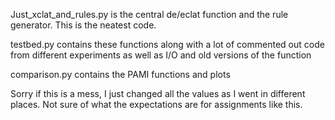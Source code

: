 Just_xclat_and_rules.py is the central de/eclat function and the rule generator. This is the neatest code.

testbed.py contains these functions along with a lot of commented out code from different experiments as well as I/O and old versions of the function

comparison.py contains the PAMI functions and plots

Sorry if this is a mess, I just changed all the values as I went in different places. Not sure of what the expectations are for assignments like this.